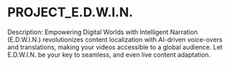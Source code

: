 # PROJECT_E.D.W.I.N.
Description: Empowering Digital Worlds with Intelligent Narration (E.D.W.I.N.) revolutionizes content localization with AI-driven voice-overs and translations, making your videos accessible to a global audience. Let E.D.W.I.N. be your key to seamless,  and even live content adaptation.
